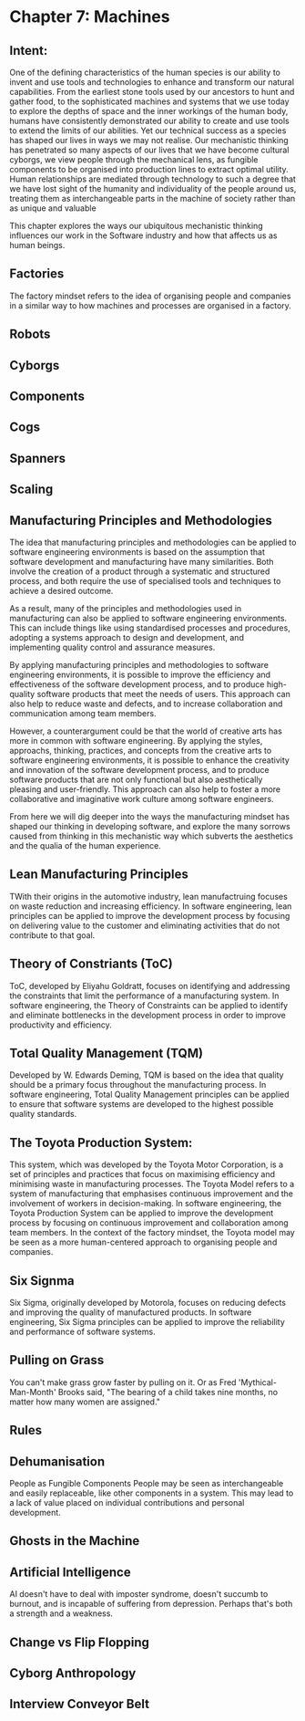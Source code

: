 # Chapter 7: Machines

## Intent:
One of the defining characteristics of the human species is our ability to invent and use tools and technologies to enhance and transform our natural capabilities.  From the earliest stone tools used by our ancestors to hunt and gather food, to the sophisticated machines and systems that we use today to explore the depths of space and the inner workings of the human body, humans have consistently demonstrated our ability to create and use tools to extend the limits of our abilities.  Yet our technical success as a species has shaped our lives in ways we may not realise.  Our mechanistic thinking has penetrated so many aspects of our lives that we have become cultural cyborgs, we view people through the mechanical lens, as fungible components to be organised into production lines to extract optimal utility.  Human relationships are mediated through technology to such a degree that we have lost sight of the humanity and individuality of the people around us, treating them as interchangeable parts in the machine of society rather than as unique and valuable

This chapter explores the ways our ubiquitous mechanistic thinking influences our work in the Software industry and how that affects us as human beings.

## Factories
The factory mindset refers to the idea of organising people and companies in a similar way to how machines and processes are organised in a factory.

## Robots


## Cyborgs

## Components

## Cogs

## Spanners

## Scaling

## Manufacturing Principles and Methodologies
The idea that manufacturing principles and methodologies can be applied to software engineering environments is based on the assumption that software development and manufacturing have many similarities.  Both involve the creation of a product through a systematic and structured process, and both require the use of specialised tools and techniques to achieve a desired outcome.

As a result, many of the principles and methodologies used in manufacturing can also be applied to software engineering environments. This can include things like using standardised processes and procedures, adopting a systems approach to design and development, and implementing quality control and assurance measures.

By applying manufacturing principles and methodologies to software engineering environments, it is possible to improve the efficiency and effectiveness of the software development process, and to produce high-quality software products that meet the needs of users. This approach can also help to reduce waste and defects, and to increase collaboration and communication among team members.

However, a counterargument could be that the world of creative arts has more in common with software engineering.  By applying the styles, approachs, thinking, practices, and concepts from the creative arts to software engineering environments, it is possible to enhance the creativity and innovation of the software development process, and to produce software products that are not only functional but also aesthetically pleasing and user-friendly.  This approach can also help to foster a more collaborative and imaginative work culture among software engineers.

From here we will dig deeper into the ways the manufacturing mindset has shaped our thinking in developing software, and explore the many sorrows caused from thinking in this mechanistic way which subverts the aesthetics and the qualia of the human experience.

## Lean Manufacturing Principles
TWith their origins in the automotive industry, lean manufactruing focuses on waste reduction and increasing efficiency.  In software engineering, lean principles can be applied to improve the development process by focusing on delivering value to the customer and eliminating activities that do not contribute to that goal.

## Theory of Constriants (ToC)
ToC, developed by Eliyahu Goldratt, focuses on identifying and addressing the constraints that limit the performance of a manufacturing system.  In software engineering, the Theory of Constraints can be applied to identify and eliminate bottlenecks in the development process in order to improve productivity and efficiency.

## Total Quality Management (TQM)
Developed by W. Edwards Deming, TQM is based on the idea that quality should be a primary focus throughout the manufacturing process.  In software engineering, Total Quality Management principles can be applied to ensure that software systems are developed to the highest possible quality standards.

## The Toyota Production System:
This system, which was developed by the Toyota Motor Corporation, is a set of principles and practices that focus on maximising efficiency and minimising waste in manufacturing processes.  The Toyota Model refers to a system of manufacturing that emphasises continuous improvement and the involvement of workers in decision-making.  In software engineering, the Toyota Production System can be applied to improve the development process by focusing on continuous improvement and collaboration among team members.  In the context of the factory mindset, the Toyota model may be seen as a more human-centered approach to organising people and companies.

## Six Signma
Six Sigma, originally developed by Motorola, focuses on reducing defects and improving the quality of manufactured products.  In software engineering, Six Sigma principles can be applied to improve the reliability and performance of software systems.

## Pulling on Grass
You can't make grass grow faster by pulling on it.  Or as Fred 'Mythical-Man-Month' Brooks said, "The bearing of a child takes nine months, no matter how many women are assigned."

## Rules

## Dehumanisation
People as Fungible Components
People may be seen as interchangeable and easily replaceable, like other components in a system.  This may lead to a lack of value placed on individual contributions and personal development.

## Ghosts in the Machine

## Artificial Intelligence
AI doesn't have to deal with imposter syndrome, doesn't succumb to burnout, and is incapable of suffering from depression.  Perhaps that's both a strength and a weakness.

## Change vs Flip Flopping

## Cyborg Anthropology

## Interview Conveyor Belt

